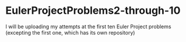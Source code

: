 # EulerProjectProblems2-through-10
I will be uploading my attempts at the first ten Euler Project problems (excepting the first one, which has its own repository)
